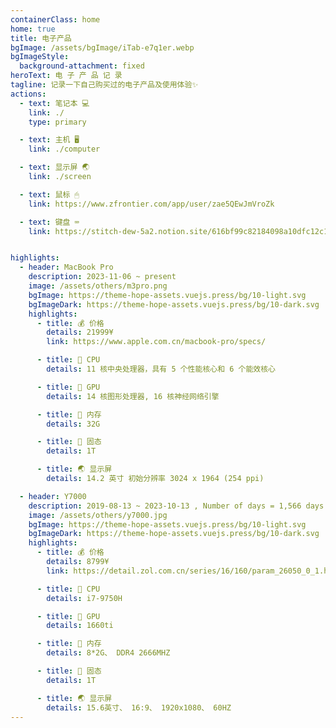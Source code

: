 ```yaml
---
containerClass: home
home: true
title: 电子产品
bgImage: /assets/bgImage/iTab-e7q1er.webp
bgImageStyle:
  background-attachment: fixed
heroText: 电 子 产 品 记 录
tagline: 记录一下自己购买过的电子产品及使用体验✨
actions:
  - text: 笔记本 💻
    link: ./
    type: primary

  - text: 主机 🖥
    link: ./computer

  - text: 显示屏 🌏
    link: ./screen

  - text: 鼠标 🖱
    link: https://www.zfrontier.com/app/user/zae5QEwJmVroZk

  - text: 键盘 ⌨
    link: https://stitch-dew-5a2.notion.site/616bf99c82184098a10dfc12c1e180a2?v=afe28b35eb554e52bf0b3ceb35a114cd&pvs=4


highlights:
  - header: MacBook Pro
    description: 2023-11-06 ~ present
    image: /assets/others/m3pro.png
    bgImage: https://theme-hope-assets.vuejs.press/bg/10-light.svg
    bgImageDark: https://theme-hope-assets.vuejs.press/bg/10-dark.svg
    highlights:
      - title: 💰 价格
        details: 21999¥ 
        link: https://www.apple.com.cn/macbook-pro/specs/

      - title: 🗻 CPU
        details: 11 核中央处理器，具有 5 个性能核心和 6 个能效核心

      - title: 🌋 GPU
        details: 14 核图形处理器, 16 核神经网络引擎

      - title: 🚄 内存
        details: 32G

      - title: 🚢 固态
        details: 1T

      - title: 🌏 显示屏
        details: 14.2 英寸 初始分辨率 3024 x 1964 (254 ppi)

  - header: Y7000
    description: 2019-08-13 ~ 2023-10-13 , Number of days = 1,566 days
    image: /assets/others/y7000.jpg
    bgImage: https://theme-hope-assets.vuejs.press/bg/10-light.svg
    bgImageDark: https://theme-hope-assets.vuejs.press/bg/10-dark.svg
    highlights:
      - title: 💰 价格
        details: 8799¥ 
        link: https://detail.zol.com.cn/series/16/160/param_26050_0_1.html

      - title: 🗻 CPU
        details: i7-9750H

      - title: 🌋 GPU
        details: 1660ti

      - title: 🚄 内存
        details: 8*2G、 DDR4 2666MHZ

      - title: 🚢 固态
        details: 1T

      - title: 🌏 显示屏
        details: 15.6英寸、 16:9、 1920x1080、 60HZ
---
```

